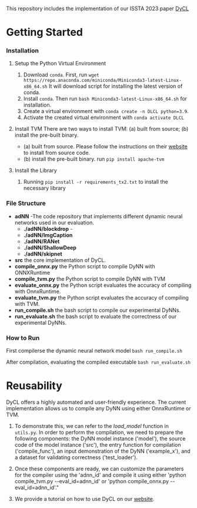 This repository includes the implementation of our ISSTA 2023 paper [DyCL](https://github.com/SeekingDream/ISSTA23_DyCL/blob/main/CameraReady_ISSTA23_DyCL%20(20).pdf)

# Getting Started

### Installation



1. Setup the Python Virtual Environment
   1. Download ``conda``. First, run ``wget https://repo.anaconda.com/miniconda/Miniconda3-latest-Linux-x86_64.sh``
      It will download script for installing the latest version of conda.
   2. Install ``conda``. Then run ``bash Miniconda3-latest-Linux-x86_64.sh`` for installation.  
   3. Create a virtual environment with ``conda create -n DLCL python=3.9``.
   4. Activate the created virtual environment with ``conda activate DLCL``

2. Install TVM 
    There are two ways to install TVM: (a) built from source; (b) install the pre-built binary.
   * (a) built from source. Please follow the instructions on their [website](https://tvm.apache.org/docs/install/from_source.html#install-from-source) to install from source code.
   * (b) install the pre-built binary. run ``pip install apache-tvm``

4. Install the Library
   1. Running ``pip install -r requirements_tx2.txt`` to install the necessary library



### File Structure
  * **adNN** -The code repository that implements different dynamic neural networks used in our evaluation.
    * **./adNN/blockdrop** - 
    * **./adNN/ImgCaption**
    * **./adNN/RANet**
    * **./adNN/ShallowDeep**
    * **./adNN/skipnet**
  * **src**  the core implementation of DyCL.
  * **compile_onnx.py** the Python script to compile DyNN with ONNXRuntime
  * **compile_tvm.py**  the Python script to compile DyNN with TVM
  * **evaluate_onnx.py** the Python script evaluates the accuracy of compiling with OnnxRuntime.
  * **evaluate_tvm.py** the Python script evaluates the accuracy of compiling with TVM.
  * **run_compile.sh** the bash script to compile our experimental DyNNs.
  * **run_evaluate.sh** the bash script to evaluate the correctness of our experimental DyNNs.
### How to Run
    
First compilerse the dynamic neural network model 
``bash run_compile.sh``

After compilation, evaluating the compiled executable
``bash run_evaluate.sh``



# Reusability

DyCL offers a highly automated and user-friendly experience. The current implementation allows us to compile any DyNN using either OnnxRuntime or TVM.


1. To demonstrate this, 
we can refer to the *load_model* function in ``utils.py``. 
In order to perform the compilation, 
we need to prepare the following components: 
the DyNN model instance ('model'), 
the source code of the model instance ('src'), 
the entry function for compilation ('compile_func'), 
an input demonstration of the DyNN ('example_x'), 
and a dataset for validating correctness ('test_loader').

2. Once these components are ready, 
we can customize the parameters for the compiler using the 'adnn_id' and compile it using either 'python compile_tvm.py --eval_id=adnn_id' or 'python compile_onnx.py --eval_id=adnn_id'."

3. We provide a tutorial on how to use DyCL on our [website](https://github.com/SeekingDream/ISSTA23_DyCL).
